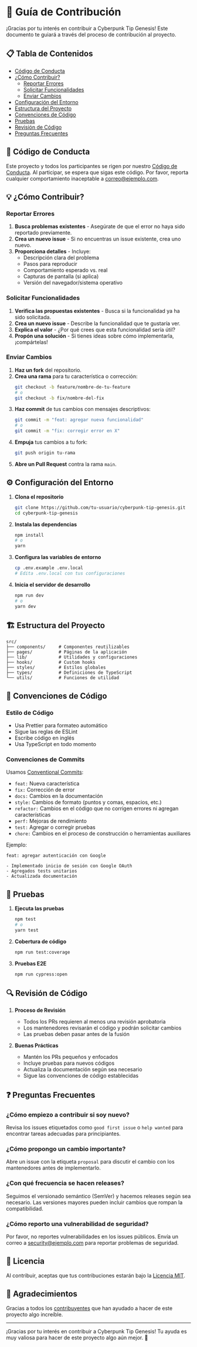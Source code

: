 # 👋 Guía de Contribución

¡Gracias por tu interés en contribuir a Cyberpunk Tip Genesis! Este documento te guiará a través del proceso de contribución al proyecto.

## 📋 Tabla de Contenidos

- [Código de Conducta](#código-de-conducta)
- [¿Cómo Contribuir?](#cómo-contribuir)
  - [Reportar Errores](#reportar-errores)
  - [Solicitar Funcionalidades](#solicitar-funcionalidades)
  - [Enviar Cambios](#enviar-cambios)
- [Configuración del Entorno](#configuración-del-entorno)
- [Estructura del Proyecto](#estructura-del-proyecto)
- [Convenciones de Código](#convenciones-de-código)
- [Pruebas](#pruebas)
- [Revisión de Código](#revisión-de-código)
- [Preguntas Frecuentes](#preguntas-frecuentes)

## 📜 Código de Conducta

Este proyecto y todos los participantes se rigen por nuestro [Código de Conducta](CODE_OF_CONDUCT.md). Al participar, se espera que sigas este código. Por favor, reporta cualquier comportamiento inaceptable a [correo@ejemplo.com](mailto:correo@ejemplo.com).

## 💡 ¿Cómo Contribuir?

### Reportar Errores

1. **Busca problemas existentes** - Asegúrate de que el error no haya sido reportado previamente.
2. **Crea un nuevo issue** - Si no encuentras un issue existente, crea uno nuevo.
3. **Proporciona detalles** - Incluye:
   - Descripción clara del problema
   - Pasos para reproducir
   - Comportamiento esperado vs. real
   - Capturas de pantalla (si aplica)
   - Versión del navegador/sistema operativo

### Solicitar Funcionalidades

1. **Verifica las propuestas existentes** - Busca si la funcionalidad ya ha sido solicitada.
2. **Crea un nuevo issue** - Describe la funcionalidad que te gustaría ver.
3. **Explica el valor** - ¿Por qué crees que esta funcionalidad sería útil?
4. **Propón una solución** - Si tienes ideas sobre cómo implementarla, ¡compártelas!

### Enviar Cambios

1. **Haz un fork** del repositorio.
2. **Crea una rama** para tu característica o corrección:
   ```bash
   git checkout -b feature/nombre-de-tu-feature
   # o
   git checkout -b fix/nombre-del-fix
   ```
3. **Haz commit** de tus cambios con mensajes descriptivos:
   ```bash
   git commit -m "feat: agregar nueva funcionalidad"
   # o
   git commit -m "fix: corregir error en X"
   ```
4. **Empuja** tus cambios a tu fork:
   ```bash
   git push origin tu-rama
   ```
5. **Abre un Pull Request** contra la rama `main`.

## ⚙️ Configuración del Entorno

1. **Clona el repositorio**
   ```bash
   git clone https://github.com/tu-usuario/cyberpunk-tip-genesis.git
   cd cyberpunk-tip-genesis
   ```

2. **Instala las dependencias**
   ```bash
   npm install
   # o
   yarn
   ```

3. **Configura las variables de entorno**
   ```bash
   cp .env.example .env.local
   # Edita .env.local con tus configuraciones
   ```

4. **Inicia el servidor de desarrollo**
   ```bash
   npm run dev
   # o
   yarn dev
   ```

## 🏗️ Estructura del Proyecto

```
src/
├── components/     # Componentes reutilizables
├── pages/          # Páginas de la aplicación
├── lib/            # Utilidades y configuraciones
├── hooks/          # Custom hooks
├── styles/         # Estilos globales
├── types/          # Definiciones de TypeScript
└── utils/          # Funciones de utilidad
```

## 📝 Convenciones de Código

### Estilo de Código

- Usa Prettier para formateo automático
- Sigue las reglas de ESLint
- Escribe código en inglés
- Usa TypeScript en todo momento

### Convenciones de Commits

Usamos [Conventional Commits](https://www.conventionalcommits.org/):

- `feat:` Nueva característica
- `fix:` Corrección de error
- `docs:` Cambios en la documentación
- `style:` Cambios de formato (puntos y comas, espacios, etc.)
- `refactor:` Cambios en el código que no corrigen errores ni agregan características
- `perf:` Mejoras de rendimiento
- `test:` Agregar o corregir pruebas
- `chore:` Cambios en el proceso de construcción o herramientas auxiliares

Ejemplo:
```
feat: agregar autenticación con Google

- Implementado inicio de sesión con Google OAuth
- Agregados tests unitarios
- Actualizada documentación
```

## 🧪 Pruebas

1. **Ejecuta las pruebas**
   ```bash
   npm test
   # o
   yarn test
   ```

2. **Cobertura de código**
   ```bash
   npm run test:coverage
   ```

3. **Pruebas E2E**
   ```bash
   npm run cypress:open
   ```

## 🔍 Revisión de Código

1. **Proceso de Revisión**
   - Todos los PRs requieren al menos una revisión aprobatoria
   - Los mantenedores revisarán el código y podrán solicitar cambios
   - Las pruebas deben pasar antes de la fusión

2. **Buenas Prácticas**
   - Mantén los PRs pequeños y enfocados
   - Incluye pruebas para nuevos códigos
   - Actualiza la documentación según sea necesario
   - Sigue las convenciones de código establecidas

## ❓ Preguntas Frecuentes

### ¿Cómo empiezo a contribuir si soy nuevo?

Revisa los issues etiquetados como `good first issue` o `help wanted` para encontrar tareas adecuadas para principiantes.

### ¿Cómo propongo un cambio importante?

Abre un issue con la etiqueta `proposal` para discutir el cambio con los mantenedores antes de implementarlo.

### ¿Con qué frecuencia se hacen releases?

Seguimos el versionado semántico (SemVer) y hacemos releases según sea necesario. Las versiones mayores pueden incluir cambios que rompan la compatibilidad.

### ¿Cómo reporto una vulnerabilidad de seguridad?

Por favor, no reportes vulnerabilidades en los issues públicos. Envía un correo a [security@ejemplo.com](mailto:security@ejemplo.com) para reportar problemas de seguridad.

## 📜 Licencia

Al contribuir, aceptas que tus contribuciones estarán bajo la [Licencia MIT](LICENSE).

## 🙏 Agradecimientos

Gracias a todos los [contribuyentes](https://github.com/tu-usuario/cyberpunk-tip-genesis/graphs/contributors) que han ayudado a hacer de este proyecto algo increíble.

---

¡Gracias por tu interés en contribuir a Cyberpunk Tip Genesis! Tu ayuda es muy valiosa para hacer de este proyecto algo aún mejor. 🚀
